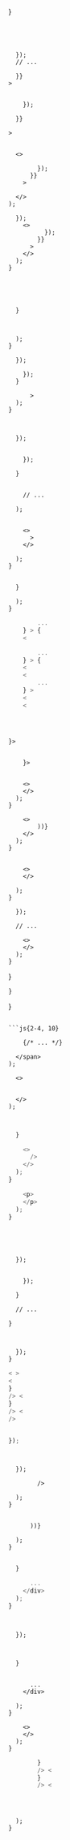 ---
---

}


>
>

</div>










``` js
```


``` js
```


```js{3-5}


  }); 
  // ...

``` 







```js{4}
  }}
>
```


```js{3, 6}

    });

  }}

>

``` 







```js
```


```js{4, 14}
  <>

        });
      }}
    >

  </>
); 

``` 





```js{3-5,9,11,14,19}
  });
    <>
          });
        }}
      >
    </>
  );
}
```

















```js{6-8, 13-15}




  }



  ); 
}

``` 





```js{2-5,9-11,21}
  });

    });
  }

      >
  );
}
```






```js{7-9, 20, 24}


  }); 


    });

  }


    // ...

  ); 


    <>
      >
    </>

  ); 
}

``` 



```js{4-6,11-13}

  }

  );
}
```
















``` js
        ...
    } > {
    <
```


``` js
        ...
    } > {
    <
    <
        ...
    } >
    <
    <
```


```js{4, 6}



``` 


```js{2,3,7}
}>
```



```js{6, 7, 9}

    }>


``` 











```js{8,13-25}
    <>
    </>
  );
}

    <>
        ))}
    </>
  );
}
```





```js{8, 10}

    <>
    </>

  ); 
}

``` 









```js{2,13}
  });

  // ...

    <>
    </>
  );
}
```




}

    }
}
```

```js{2-4, 10}

    {/* ... */}

  </span>
); 

  <>


  </>
); 

``` 











```js


  }

    <>
      />
    </>
  );
}

    <p>
    </p>
  );
}
```




``` 


```


```js{4-6, 10, 13}


  }); 


    });

  }

  // ...

}

``` 







```js{4,5}
  

  });
}
```





``` js
< >
<
}
/> <
}
/> <
/>
```




``` js

});
```




```js{2-4, 10, 11, 21}


  }); 

        />

  ); 
}


      ))}

  ); 
}

``` 






```js

  }

      ...
    </div>
  );
}
```




```js{3-5, 18}


  }); 



  }


      ...
    </div>

  ); 
}

``` 








```js{5-10}
    <>
    </>
  );
}
```





``` js
        }
        /> <
        }
        /> <
```





``` js
```


```js{3, 11}


  ); 
}
```







